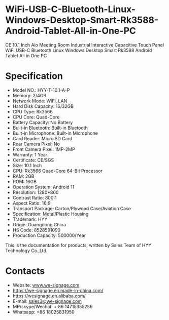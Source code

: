 # WiFi-USB-C-Bluetooth-Linux-Windows-Desktop-Smart-Rk3588-Android-Tablet-All-in-One-PC
CE 10.1 Inch Aio Meeting Room Industrial Interactive Capacitive Touch Panel WiFi USB-C Bluetooth Linux Windows Desktop Smart Rk3588 Android Tablet All in One PC

# Specification
- Model NO.: HYY-T-10.1-A-P
- Memory: 2/4GB
- Network Mode: WiFi, LAN
- Hard Disk Capacity: 16/32GB
- CPU Type: Rk3566
- CPU Core: Quad-Core
- Battery Capacity: No Battery
- Built-in Bluetooth: Built-in Bluetooth
- Built-in Microphone: Built-in Microphone
- Card Reader: Micro SD Card
- Rear Camera Pixel:  No
- Front Camera Pixel: 1MP-2MP
- Warranty: 1 Year
- Certificate: CE/SGS
- Size: 10.1 Inch
- CPU: Rk3566 Quad-Core 64-Bit Processor
- RAM: 2GB
- ROM: 16GB
- Operation System: Android 11
- Resolution: 1280*800
- Contrast Ratio: 800:1
- Aspect Ratio: 16:9
- Transport Package: Carton/Plywood Case/Aviation Case
- Specification: Metal/Plastic Housing
- Trademark: HYY
- Origin: Guangdong China
- HS Code: 8528591090
- Production Capacity: 500000/Year

This is the documentation for products, written by Sales Team of HYY Technology Co.,Ltd.

# Contacts
- Website: www.we-signage.com
- https://we-signage.en.made-in-china.com/
- https://wesignage.en.alibaba.com/
- E-mail: sales3@we-signage.com
- MP/skype/Wechat: + 86 14715355256
- Whatsapp: +86 18025831950
